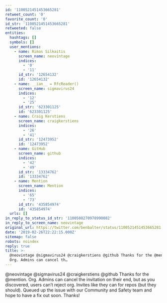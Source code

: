```yaml
---
id: '1100521451453665281'
retweet_count: '0'
favorite_count: '0'
id_str: '1100521451453665281'
retweeted: false
entities:
  hashtags: []
  symbols: []
  user_mentions:
    - name: Rimas Silkaitis
      screen_name: neovintage
      indices:
        - '0'
        - '11'
      id_str: '12654132'
      id: '12654132'
    - name: __ian__ = RfcReader()
      screen_name: sigmavirus24
      indices:
        - '12'
        - '25'
      id_str: '623301125'
      id: '623301125'
    - name: Craig Kerstiens
      screen_name: craigkerstiens
      indices:
        - '26'
        - '41'
      id_str: '12473952'
      id: '12473952'
    - name: GitHub
      screen_name: github
      indices:
        - '42'
        - '49'
      id_str: '13334762'
      id: '13334762'
    - name: Mention
      screen_name: Mention
      indices:
        - '65'
        - '73'
      id_str: '435854974'
      id: '435854974'
  urls: []
in_reply_to_status_id_str: '1100508270978990082'
in_reply_to_screen_name: neovintage
original_url: https://twitter.com/benbalter/status/1100521451453665281
date: '2019-02-26T22:22:15.000Z'
sitemap: false
robots: noindex
reply: true
title: >-
  @neovintage @sigmavirus24 @craigkerstiens @github Thanks for the @mention.
  Org. Admins can cancel th…
---
```


@neovintage @sigmavirus24 @craigkerstiens @github Thanks for the @mention. Org. Admins can cancel the invitation on their end, but as you discovered, users can’t reject org. Invites like they can for repos (but they should). Queued up the issue with our Community and Safety team and hope to have a fix out soon. Thanks!